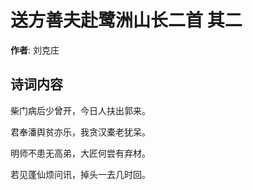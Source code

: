 # 送方善夫赴鹭洲山长二首  其二

**作者**: 刘克庄

## 诗词内容

柴门病后少曾开，今日人扶出郭来。

君奉潘舆贫亦乐，我贪汉橐老犹呆。

明师不患无高弟，大匠何尝有弃材。

若见蓬仙烦问讯，掉头一去几时回。

